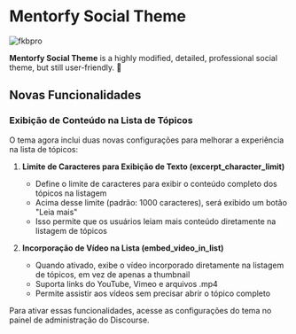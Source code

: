 # Mentorfy Social Theme

![fkbpro](https://user-images.githubusercontent.com/71207900/181922308-5d8bd1df-4514-483a-8c24-1478171f462a.jpg)

**Mentorfy Social Theme** is a highly modified, detailed, professional social theme, but still user-friendly. :rocket:

## Novas Funcionalidades

### Exibição de Conteúdo na Lista de Tópicos

O tema agora inclui duas novas configurações para melhorar a experiência na lista de tópicos:

1. **Limite de Caracteres para Exibição de Texto (excerpt_character_limit)**
   - Define o limite de caracteres para exibir o conteúdo completo dos tópicos na listagem
   - Acima desse limite (padrão: 1000 caracteres), será exibido um botão "Leia mais"
   - Isso permite que os usuários leiam mais conteúdo diretamente na listagem de tópicos

2. **Incorporação de Vídeo na Lista (embed_video_in_list)**
   - Quando ativado, exibe o vídeo incorporado diretamente na listagem de tópicos, em vez de apenas a thumbnail
   - Suporta links do YouTube, Vimeo e arquivos .mp4
   - Permite assistir aos vídeos sem precisar abrir o tópico completo

Para ativar essas funcionalidades, acesse as configurações do tema no painel de administração do Discourse.